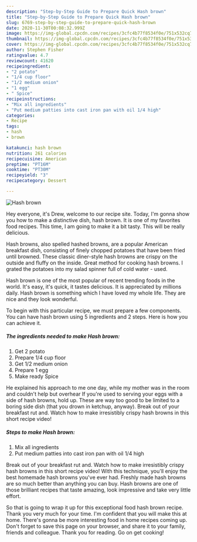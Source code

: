 ```yaml
---
description: "Step-by-Step Guide to Prepare Quick Hash brown"
title: "Step-by-Step Guide to Prepare Quick Hash brown"
slug: 6769-step-by-step-guide-to-prepare-quick-hash-brown
date: 2020-11-30T00:08:32.999Z
image: https://img-global.cpcdn.com/recipes/3cfc4b77f8534f0e/751x532cq70/hash-brown-recipe-main-photo.jpg
thumbnail: https://img-global.cpcdn.com/recipes/3cfc4b77f8534f0e/751x532cq70/hash-brown-recipe-main-photo.jpg
cover: https://img-global.cpcdn.com/recipes/3cfc4b77f8534f0e/751x532cq70/hash-brown-recipe-main-photo.jpg
author: Stephen Fisher
ratingvalue: 4.7
reviewcount: 41620
recipeingredient:
- "2 potato"
- "1/4 cup floor"
- "1/2 medium onion"
- "1 egg"
- " Spice"
recipeinstructions:
- "Mix all ingredients"
- "Put medium patties into cast iron pan with oil 1/4 high"
categories:
- Recipe
tags:
- hash
- brown

katakunci: hash brown 
nutrition: 261 calories
recipecuisine: American
preptime: "PT16M"
cooktime: "PT30M"
recipeyield: "3"
recipecategory: Dessert

---
```



![Hash brown](https://img-global.cpcdn.com/recipes/3cfc4b77f8534f0e/751x532cq70/hash-brown-recipe-main-photo.jpg)

Hey everyone, it's Drew, welcome to our recipe site. Today, I'm gonna show you how to make a distinctive dish, hash brown. It is one of my favorites food recipes. This time, I am going to make it a bit tasty. This will be really delicious.

Hash browns, also spelled hashed browns, are a popular American breakfast dish, consisting of finely chopped potatoes that have been fried until browned. These classic diner-style hash browns are crispy on the outside and fluffy on the inside. Great method for cooking hash browns. I grated the potatoes into my salad spinner full of cold water - used.

Hash brown is one of the most popular of recent trending foods in the world. It's easy, it's quick, it tastes delicious. It is appreciated by millions daily. Hash brown is something which I have loved my whole life. They are nice and they look wonderful.


To begin with this particular recipe, we must prepare a few components. You can have hash brown using 5 ingredients and 2 steps. Here is how you can achieve it.

<!--inarticleads1-->

##### The ingredients needed to make Hash brown:

1. Get 2 potato
1. Prepare 1/4 cup floor
1. Get 1/2 medium onion
1. Prepare 1 egg
1. Make ready  Spice


He explained his approach to me one day, while my mother was in the room and couldn&#39;t help but overhear If you&#39;re used to serving your eggs with a side of hash browns, hold up. These are way too good to be limited to a boring side dish (that you drown in ketchup, anyway). Break out of your breakfast rut and. Watch how to make irresistibly crispy hash browns in this short recipe video! 

<!--inarticleads2-->

##### Steps to make Hash brown:

1. Mix all ingredients
1. Put medium patties into cast iron pan with oil 1/4 high


Break out of your breakfast rut and. Watch how to make irresistibly crispy hash browns in this short recipe video! With this technique, you&#39;ll enjoy the best homemade hash browns you&#39;ve ever had. Freshly made hash browns are so much better than anything you can buy. Hash browns are one of those brilliant recipes that taste amazing, look impressive and take very little effort. 

So that is going to wrap it up for this exceptional food hash brown recipe. Thank you very much for your time. I'm confident that you will make this at home. There's gonna be more interesting food in home recipes coming up. Don't forget to save this page on your browser, and share it to your family, friends and colleague. Thank you for reading. Go on get cooking!
